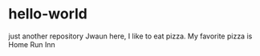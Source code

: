 # hello-world
just another repository
Jwaun here, I like to eat pizza.
My favorite pizza is Home Run Inn
